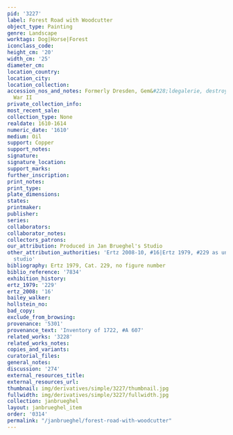 ```yaml
---
pid: '3227'
label: Forest Road with Woodcutter
object_type: Painting
genre: Landscape
worktags: Dog|Horse|Forest
iconclass_code:
height_cm: '20'
width_cm: '25'
diameter_cm:
location_country:
location_city:
location_collection:
accession_nos_and_notes: Formerly Dresden, Gem&#228;ldegalerie, destroyed during World
  War II
private_collection_info:
most_recent_sale:
collection_type: None
realdate: 1610-1614
numeric_date: '1610'
medium: Oil
support: Copper
support_notes:
signature:
signature_location:
support_marks:
further_inscription:
print_notes:
print_type:
plate_dimensions:
states:
printmaker:
publisher:
series:
collaborators:
collaborator_notes:
collectors_patrons:
our_attribution: Produced in Jan Brueghel's Studio
other_attribution_authorities: 'Ertz 2008-10, #16|Ertz 1979, #229 as uncertain, possibly
  studio'
bibliography: Ertz 1979, Cat. 229, no figure number
biblio_reference: '7834'
exhibition_history:
ertz_1979: '229'
ertz_2008: '16'
bailey_walker:
hollstein_no:
bad_copy:
exclude_from_browsing:
provenance: '5301'
provenance_text: 'Inventory of 1722, #A 607'
related_works: '3228'
related_works_notes:
copies_and_variants:
curatorial_files:
general_notes:
discussion: '274'
external_resources_title:
external_resources_url:
thumbnail: img/derivatives/simple/3227/thumbnail.jpg
fullwidth: img/derivatives/simple/3227/fullwidth.jpg
collection: janbrueghel
layout: janbrueghel_item
order: '0314'
permalink: "/janbrueghel/forest-road-with-woodcutter"
---
```

